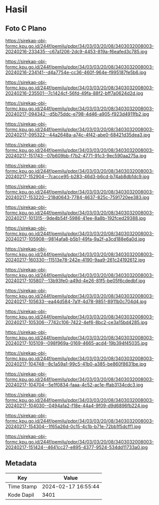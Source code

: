 # Hasil

## Foto C Plano

https://sirekap-obj-formc.kpu.go.id/244f/pemilu/pdpr/34/03/03/20/08/3403032008003-20240216-233435--c67a1206-2dc9-4453-819a-f6eafed3c785.jpg

https://sirekap-obj-formc.kpu.go.id/244f/pemilu/pdpr/34/03/03/20/08/3403032008003-20240216-234141--d4a7754e-cc36-460f-964e-f995187fe5b6.jpg

https://sirekap-obj-formc.kpu.go.id/244f/pemilu/pdpr/34/03/03/20/08/3403032008003-20240216-235501--7c1424cf-56fd-49fa-88f2-bff7a0624d2d.jpg

https://sirekap-obj-formc.kpu.go.id/244f/pemilu/pdpr/34/03/03/20/08/3403032008003-20240217-094342--d5b75ddc-e798-4d46-a905-f923d4911fb2.jpg

https://sirekap-obj-formc.kpu.go.id/244f/pemilu/pdpr/34/03/03/20/08/3403032008003-20240217-095322--44a2648a-a74c-4f42-abe0-68421d35dea3.jpg

https://sirekap-obj-formc.kpu.go.id/244f/pemilu/pdpr/34/03/03/20/08/3403032008003-20240217-151743--07b609bb-f7b2-4771-91c3-9ec590aa275a.jpg

https://sirekap-obj-formc.kpu.go.id/244f/pemilu/pdpr/34/03/03/20/08/3403032008003-20240217-152904--7cacce95-b283-46d3-b6cd-b74ab8db1dc9.jpg

https://sirekap-obj-formc.kpu.go.id/244f/pemilu/pdpr/34/03/03/20/08/3403032008003-20240217-153220--218d0643-7784-4637-825c-7591720ee383.jpg

https://sirekap-obj-formc.kpu.go.id/244f/pemilu/pdpr/34/03/03/20/08/3403032008003-20240217-101315--9de4b54f-5986-41ee-8a8b-192fced29388.jpg

https://sirekap-obj-formc.kpu.go.id/244f/pemilu/pdpr/34/03/03/20/08/3403032008003-20240217-105908--9814afa8-b5b1-49fa-9a2f-a3cd188e6a0d.jpg

https://sirekap-obj-formc.kpu.go.id/244f/pemilu/pdpr/34/03/03/20/08/3403032008003-20240217-160330--11513e78-242e-4190-9aa9-261c24192612.jpg

https://sirekap-obj-formc.kpu.go.id/244f/pemilu/pdpr/34/03/03/20/08/3403032008003-20240217-105807--13b93fe0-a49d-4e26-81f5-be05f6cdedbf.jpg

https://sirekap-obj-formc.kpu.go.id/244f/pemilu/pdpr/34/03/03/20/08/3403032008003-20240217-105633--ea44d584-7a1f-4d78-9851-8911b0c704d4.jpg

https://sirekap-obj-formc.kpu.go.id/244f/pemilu/pdpr/34/03/03/20/08/3403032008003-20240217-105306--7742c106-7422-4ef6-8bc2-ce3a15bd4285.jpg

https://sirekap-obj-formc.kpu.go.id/244f/pemilu/pdpr/34/03/03/20/08/3403032008003-20240217-105109--098f969a-0169-4665-acd4-19b394f45035.jpg

https://sirekap-obj-formc.kpu.go.id/244f/pemilu/pdpr/34/03/03/20/08/3403032008003-20240217-104748--8c1a59a1-99c5-41b0-a385-be860f8631be.jpg

https://sirekap-obj-formc.kpu.go.id/244f/pemilu/pdpr/34/03/03/20/08/3403032008003-20240217-104704--5e1f0834-faaa-4c52-ac1e-ffab3134cdc3.jpg

https://sirekap-obj-formc.kpu.go.id/244f/pemilu/pdpr/34/03/03/20/08/3403032008003-20240217-104030--0494a1a2-f18e-44a4-9f09-d9d6896fb224.jpg

https://sirekap-obj-formc.kpu.go.id/244f/pemilu/pdpr/34/03/03/20/08/3403032008003-20240217-154304--1f65a26d-0c15-4c1b-b71e-72bb1f5dcff1.jpg

https://sirekap-obj-formc.kpu.go.id/244f/pemilu/pdpr/34/03/03/20/08/3403032008003-20240217-151424--4641cc27-e895-4377-9524-534dd11733a0.jpg


## Metadata

| Key        | Value               |
| ---------- | ------------------- |
| Time Stamp | 2024-02-17 16:55:44 |
| Kode Dapil | 3401                |



